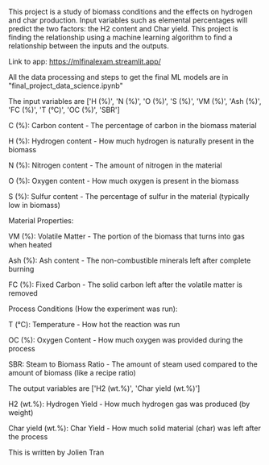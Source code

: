 This project is a study of biomass conditions and the effects on hydrogen and char production. Input variables such as elemental percentages will predict the two factors: the H2 content and Char yield. This project is finding the relationship using a machine learning algorithm to find a relationship between the inputs and the outputs.

Link to app: https://mlfinalexam.streamlit.app/

All the data processing and steps to get the final ML models are in "final_project_data_science.ipynb"

The input variables are ['H (%)', 'N (%)', 'O (%)', 'S (%)', 'VM (%)', 'Ash (%)', 'FC (%)', 'T (°C)', 'OC (%)', 'SBR']

C (%): Carbon content - The percentage of carbon in the biomass material

H (%): Hydrogen content - How much hydrogen is naturally present in the biomass

N (%): Nitrogen content - The amount of nitrogen in the material

O (%): Oxygen content - How much oxygen is present in the biomass

S (%): Sulfur content - The percentage of sulfur in the material (typically low in biomass)


Material Properties:


VM (%): Volatile Matter - The portion of the biomass that turns into gas when heated

Ash (%): Ash content - The non-combustible minerals left after complete burning

FC (%): Fixed Carbon - The solid carbon left after the volatile matter is removed


Process Conditions (How the experiment was run):


T (°C): Temperature - How hot the reaction was run

OC (%): Oxygen Content - How much oxygen was provided during the process

SBR: Steam to Biomass Ratio - The amount of steam used compared to the amount of biomass (like a recipe ratio)

The output variables are ['H2 (wt.%)', 'Char yield (wt.%)']

H2 (wt.%): Hydrogen Yield - How much hydrogen gas was produced (by weight)

Char yield (wt.%): Char Yield - How much solid material (char) was left after the process

This is written by Jolien Tran
